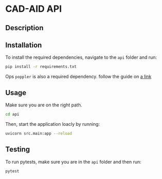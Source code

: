 # CAD-AID API

## Description



## Installation

To install the required dependencies, navigate to the `api` folder and run:

```bash
pip install -r requirements.txt
``` 
Ops `poppler` is also a required dependency. follow the guide on [a link](https://pypi.org/project/pdf2image/)

## Usage

Make sure you are on the right path.

```bash
cd api
``` 

Then, start the application loacly by running:

```bash
uvicorn src.main:app --reload
``` 

## Testing

To run pytests, make sure you are in the `api` folder and then run: 

```bash
pytest
``` 
